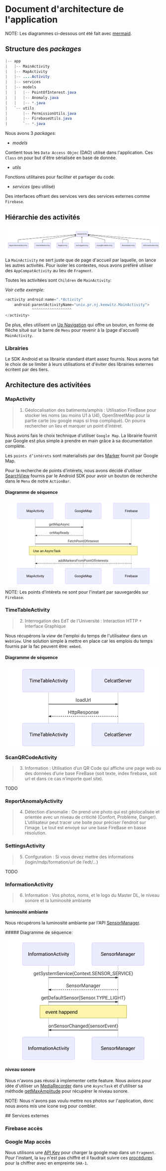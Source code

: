 # Document d'architecture de l'application

NOTE: Les diagrammes ci-dessous ont été fait avec [mermaid](https://mermaidjs.github.io).

## Structure des _packages_

```java
|-- app
|   |-- MainActivity
|   |-- MapActivity
|   |-- ....Activity
|   |-- services
|   |-- models
|   |   |-- PointOfInterest.java
|   |   |-- Anomaly.java
|   |   |-- *.java
|   `-- utils
|       |-- PermissionUtils.java
|       |-- FirebaseUtils.java
|       `-- *.java
```

Nous avons 3 _packages_:

- _models_

Contient tous les `Data Access Objec` (DAO) utilisé dans l'application. Ces `Class` on pour but d'être sérialisée en base de donnée.

- _utils_

Fonctions utilitaires pour faciliter et partager du code.

- _services_ (peu utilisé)

Des interfaces offrant des services vers des services externes comme `Firebase`.

## Hiérarchie des activités

![](./assets/graph.png)

La `MainActivity` ne sert juste que de page d'accueil par laquelle, on lance les autres activités.
Pour isoler les contextes, nous avons préféré utiliser des `AppCompatActivity` au lieu de `Fragment`.

Toutes les activitées sont `Children` de `MainActivity`:

_Voir cette exemple:_
```java
<activity android:name=".*Activity"
    android:parentActivityName="univ.pr.nj.keewitz.MainActivity">
            ^^^^^^^^^^^^^^^^^^
</activity>
```

De plus, elles utilisent un [Up Navigation](https://developer.android.com/training/implementing-navigation/ancestral.html) qui offre un bouton, en forme de flêche situé sur la barre de `Menu` pour revenir à la (page d'accueil) `MainActivity`.

### Librairies

Le SDK Android et sa librairie standard étant assez fournis. Nous avons fait le choix de se limiter à leurs utilisations et d'éviter des librairies externes écritent par des tiers.

## Architecture des activitées

### MapActivity

> 1. Géolocalisation des batiments/amphis : Utilisation FireBase pour stocker les
> noms (au moins U1 à U4), OpenStreetMap pour la partie carte (ou google
> maps si trop compliqué). On pourra rechercher un lieu et marquer un point
> d’intéret.

Nous avons fais le choix technique d'utiliser `Google Map`. La librairie fournit par Google est plus simple à prendre en main grâce à sa documentation complète.

Les `points d’intérets` sont materialisés par des [Marker](https://developers.google.com/android/reference/com/google/android/gms/maps/model/Marker) fournit par Google Map.

Pour la recherche de points d’intérets, nous avons décidé d'utiliser [SearchView](https://developer.android.com/reference/android/widget/SearchView.html) fournis par le Android SDK pour avoir un bouton de recherche dans le `Menu` de notre `ActionBar`.


#### Diagramme de séquence

![](./assets/map_activity.svg)

NOTE: Les points d’intérets ne sont pour l'instant par sauvegardés sur `Firebase`.

### TimeTableActivity

> 2. Interrogation des EdT de l’Université : Interaction HTTP + Interface
> Graphique

Nous récupérons la _view_ de l'emploi du temps de l'utilisateur dans un `WebView`.
Une solution simple à mettre en place car les emplois du temps fournis par la fac peuvent être: `embed`.

#### Diagramme de séquence

![](./assets/timetable.svg)


### ScanQRCodeActivity

> 3. Information : Utilisation d’un QR Code qui affiche une page web ou des
> données d’une base FireBase (soit texte, index firebase, soit url et dans ce
> cas n’importe quel site).

TODO

### ReportAnomalyActivity

> 4. Détection d’anomalie : On prend une photo qui est géolocalisée et orientée
> avec un niveau de criticité (Confort, Problème, Danger). L’utilisateur peut
> tracer une boite pour préciser l’endroit sur l’image. Le tout est envoyé sur
> une base FireBase en basse résolution.

### SettingsActivity

> 5. Confguration : Si vous devez mettre des informations
> (login/mdp/formation/url de l’edt/...)

TODO


### InformationActivity

> 6. Information : Vos photos, noms, et le logo du Master DL, le niveau sonore
> et la luminosité ambiante

#### luminosité ambiante

Nous récupérons la luminosité ambiante par l'API [SensorManager](https://developer.android.com/reference/android/hardware/SensorManager.html).

##### Diagramme de séquence:

![](./assets/info_activity.svg)

#### niveau sonore

Nous n'avons pas réussi à implementer cette feature. Nous avions pour idée d'utiliser un [MediaRecorder](https://developer.android.com/guide/topics/media/mediarecorder.html) dans une `AsyncTask` et d'utiliser sa méthode [getMaxAmplitude](https://developer.android.com/reference/android/media/MediaRecorder.html#getMaxAmplitude()) pour récupérer le niveau sonore.


NOTE: Nous n'avons pas voulu mettre nos photos sur l'application, donc nous avons mis une icone svg pour combler.


## Services externes

### Firebase accès

### Google Map accès

Nous utilisons une [API Key](https://github.com/kladier/miniprojet-android/blob/1835a42fd5aa8f286532476b29b1501219efbc7f/app/src/main/AndroidManifest.xml#L44) pour charger la google map dans un `Fragment`. Pour l'instant, la `key` n'est pas chiffré et il faudrait suivre ces [procédures](https://developers.google.com/maps/documentation/android-api/signup) pour la chiffrer avec en empreinte `SHA-1`.